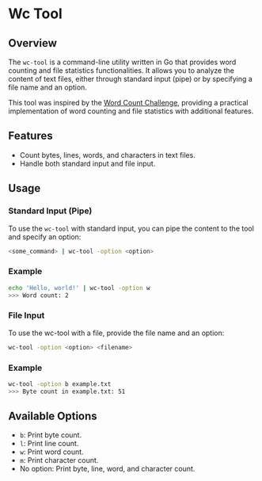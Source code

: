 # Wc Tool

## Overview

The `wc-tool` is a command-line utility written in Go that provides word counting and file statistics functionalities. It allows you to analyze the content of text files, either through standard input (pipe) or by specifying a file name and an option.

This tool was inspired by the [Word Count Challenge](https://codingchallenges.fyi/challenges/challenge-wc/), providing a practical implementation of word counting and file statistics with additional features.

## Features

- Count bytes, lines, words, and characters in text files.
- Handle both standard input and file input.

## Usage

### Standard Input (Pipe)

To use the `wc-tool` with standard input, you can pipe the content to the tool and specify an option:

```bash
<some_command> | wc-tool -option <option>
```
### Example

```bash
echo 'Hello, world!' | wc-tool -option w
>>> Word count: 2
```
### File Input

To use the wc-tool with a file, provide the file name and an option:

```bash
wc-tool -option <option> <filename>
```
### Example

```bash
wc-tool -option b example.txt
>>> Byte count in example.txt: 51
```
## Available Options

- `b`: Print byte count.
- `l`: Print line count.
- `w`: Print word count.
- `m`: Print character count.
- No option: Print byte, line, word, and character count.
